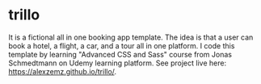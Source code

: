 # trillo
It is a fictional all in one booking app template. The idea is that a user can book a hotel, a flight, a car, and a tour all in one platform. I code this template by learning "Advanced CSS and Sass" course from Jonas Schmedtmann on Udemy learning platform. See project live here: https://alexzemz.github.io/trillo/.
